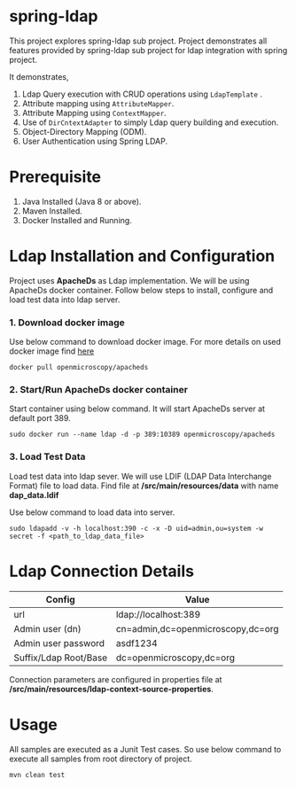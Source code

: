 
# spring-ldap
This project explores spring-ldap sub project. Project demonstrates all features provided by spring-ldap sub project for ldap integration with spring project.

It demonstrates,

 1. Ldap Query execution  with CRUD operations using `LdapTemplate` .
 2. Attribute mapping using `AttributeMapper`.
 3. Attribute Mapping using `ContextMapper`.
 4. Use of `DirCntextAdapter` to simply Ldap query building and execution.
 5. Object-Directory Mapping (ODM).
 6. User Authentication using Spring LDAP.
 

# Prerequisite
	

 1. Java Installed (Java 8 or above).
 2. Maven Installed.
 3. Docker Installed and Running.


# Ldap Installation and Configuration

Project uses **ApacheDs** as Ldap implementation.  We will be using ApacheDs docker container.
Follow below steps to install, configure and load test data into ldap server.

### 1.  Download docker image
Use below command to download docker image. For more details on used docker image find [here
](https://hub.docker.com/r/openmicroscopy/apacheds/)

    docker pull openmicroscopy/apacheds

### 2.  Start/Run ApacheDs docker container
Start container using below command. It will start ApacheDs server at default port 389.
	
    sudo docker run --name ldap -d -p 389:10389 openmicroscopy/apacheds

### 3. Load Test Data

Load test data into ldap sever. We will use LDIF (LDAP Data Interchange Format) file to load data.
Find file at **/src/main/resources/data** with name **dap_data.ldif**

Use below command to load data into server.

    sudo ldapadd -v -h localhost:390 -c -x -D uid=admin,ou=system -w secret -f <path_to_ldap_data_file>

# Ldap Connection Details

|Config| Value|
|--|--|
|url| ldap://localhost:389 |
|Admin user (dn)| cn=admin,dc=openmicroscopy,dc=org |
|Admin user password| asdf1234 |
|Suffix/Ldap Root/Base| dc=openmicroscopy,dc=org |

Connection parameters are configured in properties file at **/src/main/resources/ldap-context-source-properties**.

# Usage
All samples are executed as a Junit Test cases. So use below command to execute all samples from root directory of project.

    mvn clean test


